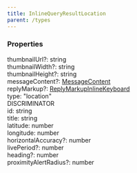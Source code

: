 ```yaml
---
title: InlineQueryResultLocation
parent: /types
---
```


### Properties

<div class="flex flex-col gap-3"><div><div class="flex gap-2"><div class="font-mono p" id="p_thumbnailUrl" data-anchor><span class="font-bold">thumbnailUrl</span><span class="opacity-50"><span title="Optional" class="cursor-help">?</span>:</span> <span>string</span></div></div></div><div><div class="flex gap-2"><div class="font-mono p" id="p_thumbnailWidth" data-anchor><span class="font-bold">thumbnailWidth</span><span class="opacity-50"><span title="Optional" class="cursor-help">?</span>:</span> <span>string</span></div></div></div><div><div class="flex gap-2"><div class="font-mono p" id="p_thumbnailHeight" data-anchor><span class="font-bold">thumbnailHeight</span><span class="opacity-50"><span title="Optional" class="cursor-help">?</span>:</span> <span>string</span></div></div></div><div><div class="flex gap-2"><div class="font-mono p" id="p_messageContent" data-anchor><span class="font-bold">messageContent</span><span class="opacity-50"><span title="Optional" class="cursor-help">?</span>:</span> <a href="/types/messagecontent"  >MessageContent</a></div></div></div><div><div class="flex gap-2"><div class="font-mono p" id="p_replyMarkup" data-anchor><span class="font-bold">replyMarkup</span><span class="opacity-50"><span title="Optional" class="cursor-help">?</span>:</span> <a href="/types/replymarkupinlinekeyboard"  >ReplyMarkupInlineKeyboard</a></div></div></div><div><div class="flex gap-2"><div class="font-mono p" id="p_type" data-anchor><span class="font-bold">type</span><span class="opacity-50">:</span> <span>&quot;location&quot;</span></div><div class="flex items-center"><div class="bg-dbt px-1.5 rounded-md select-none text-fgt text-[10px]">DISCRIMINATOR</div></div></div></div><div><div class="flex gap-2"><div class="font-mono p" id="p_id" data-anchor><span class="font-bold">id</span><span class="opacity-50">:</span> <span>string</span></div></div></div><div><div class="flex gap-2"><div class="font-mono p" id="p_title" data-anchor><span class="font-bold">title</span><span class="opacity-50">:</span> <span>string</span></div></div></div><div><div class="flex gap-2"><div class="font-mono p" id="p_latitude" data-anchor><span class="font-bold">latitude</span><span class="opacity-50">:</span> <span>number</span></div></div></div><div><div class="flex gap-2"><div class="font-mono p" id="p_longitude" data-anchor><span class="font-bold">longitude</span><span class="opacity-50">:</span> <span>number</span></div></div></div><div><div class="flex gap-2"><div class="font-mono p" id="p_horizontalAccuracy" data-anchor><span class="font-bold">horizontalAccuracy</span><span class="opacity-50"><span title="Optional" class="cursor-help">?</span>:</span> <span>number</span></div></div></div><div><div class="flex gap-2"><div class="font-mono p" id="p_livePeriod" data-anchor><span class="font-bold">livePeriod</span><span class="opacity-50"><span title="Optional" class="cursor-help">?</span>:</span> <span>number</span></div></div></div><div><div class="flex gap-2"><div class="font-mono p" id="p_heading" data-anchor><span class="font-bold">heading</span><span class="opacity-50"><span title="Optional" class="cursor-help">?</span>:</span> <span>number</span></div></div></div><div><div class="flex gap-2"><div class="font-mono p" id="p_proximityAlertRadius" data-anchor><span class="font-bold">proximityAlertRadius</span><span class="opacity-50"><span title="Optional" class="cursor-help">?</span>:</span> <span>number</span></div></div></div></div>

